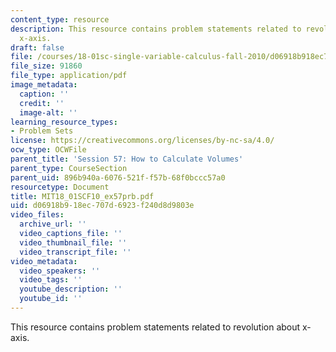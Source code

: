 ```yaml
---
content_type: resource
description: This resource contains problem statements related to revolution about
  x-axis.
draft: false
file: /courses/18-01sc-single-variable-calculus-fall-2010/d06918b918ec707d6923f240d8d9803e_MIT18_01SCF10_ex57prb.pdf
file_size: 91860
file_type: application/pdf
image_metadata:
  caption: ''
  credit: ''
  image-alt: ''
learning_resource_types:
- Problem Sets
license: https://creativecommons.org/licenses/by-nc-sa/4.0/
ocw_type: OCWFile
parent_title: 'Session 57: How to Calculate Volumes'
parent_type: CourseSection
parent_uid: 896b940a-6076-521f-f57b-68f0bccc57a0
resourcetype: Document
title: MIT18_01SCF10_ex57prb.pdf
uid: d06918b9-18ec-707d-6923-f240d8d9803e
video_files:
  archive_url: ''
  video_captions_file: ''
  video_thumbnail_file: ''
  video_transcript_file: ''
video_metadata:
  video_speakers: ''
  video_tags: ''
  youtube_description: ''
  youtube_id: ''
---
```

This resource contains problem statements related to revolution about x-axis.